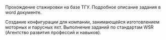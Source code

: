 
Прохождение стажировки на базе ТГУ. Подробное описание задания в word документе.

Создание конфигурации для компании, занимающейся изготовлением моторных и парусных яхт. 
Выполнение заданий по стандартам WSR (Агентство развития профессий и навыков).
